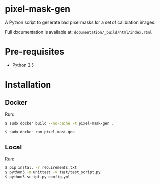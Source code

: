 # pixel-mask-gen

A Python script to generate bad pixel masks for a set of calibration images.

Full documentation is available at: `documentation/_build/html/index.html`

# Pre-requisites

* Python 3.5

# Installation

## Docker

Run:

```bash
$ sudo docker build --no-cache -t pixel-mask-gen .

$ sudo docker run pixel-mask-gen

```

## Local

Run:
```bash
$ pip install -r requirements.txt
$ python3 -m unittest -v test/test_script.py
$ python3 script.py config.yml
```


